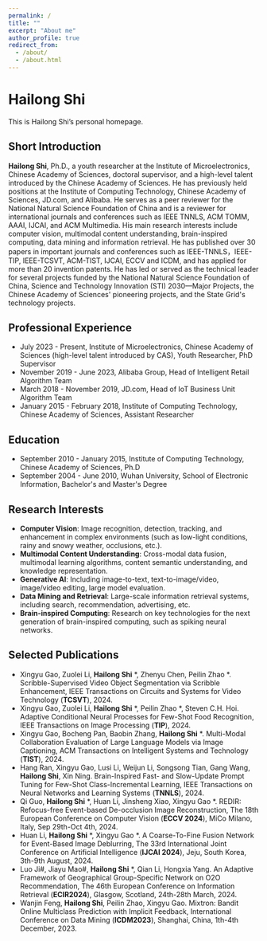 ```yaml
---
permalink: /
title: ""
excerpt: "About me"
author_profile: true
redirect_from: 
  - /about/
  - /about.html
---
```


# Hailong Shi
This is Hailong Shi’s personal homepage.

## Short Introduction
**Hailong Shi**, Ph.D., a youth researcher at the Institute of Microelectronics, Chinese Academy of Sciences, doctoral supervisor, and a high-level talent introduced by the Chinese Academy of Sciences. He has previously held positions at the Institute of Computing Technology, Chinese Academy of Sciences, JD.com, and Alibaba. He serves as a peer reviewer for the National Natural Science Foundation of China and is a reviewer for international journals and conferences such as IEEE TNNLS, ACM TOMM, AAAI, IJCAI, and ACM Multimedia. His main research interests include computer vision, multimodal content understanding, brain-inspired computing, data mining and information retrieval. He has published over 30 papers in important journals and conferences such as IEEE-TNNLS，IEEE-TIP, IEEE-TCSVT, ACM-TIST, IJCAI, ECCV and ICDM, and has applied for more than 20 invention patents. He has led or served as the technical leader for several projects funded by the National Natural Science Foundation of China, Science and Technology Innovation (STI) 2030—Major Projects, the Chinese Academy of Sciences' pioneering projects, and the State Grid's technology projects.


## Professional Experience
* July 2023 - Present, Institute of Microelectronics, Chinese Academy of Sciences (high-level talent introduced by CAS), Youth Researcher, PhD Supervisor
* November 2019 - June 2023, Alibaba Group, Head of Intelligent Retail Algorithm Team
* March 2018 - November 2019, JD.com, Head of IoT Business Unit Algorithm Team
* January 2015 - February 2018, Institute of Computing Technology, Chinese Academy of Sciences, Assistant Researcher

## Education
* September 2010 - January 2015, Institute of Computing Technology, Chinese Academy of Sciences, Ph.D
* September 2004 - June 2010, Wuhan University, School of Electronic Information, Bachelor's and Master's Degree

## Research Interests
* **Computer Vision**: Image recognition, detection, tracking, and enhancement in complex environments (such as low-light conditions, rainy and snowy weather, occlusions, etc.).
* **Multimodal Content Understanding**: Cross-modal data fusion, multimodal learning algorithms, content semantic understanding, and knowledge representation.
* **Generative AI**: Including image-to-text, text-to-image/video, image/video editing, large model evaluation.
* **Data Mining and Retrieval**: Large-scale information retrieval systems, including search, recommendation, advertising, etc.
* **Brain-inspired Computing**: Research on key technologies for the next generation of brain-inspired computing, such as spiking neural networks.


## Selected Publications
* Xingyu Gao, Zuolei Li, **Hailong Shi** *, Zhenyu Chen, Peilin Zhao *. Scribble-Supervised Video Object Segmentation via Scribble Enhancement, IEEE Transactions on Circuits and Systems for Video Technology (**TCSVT**), 2024.
* Xingyu Gao, Zuolei Li, **Hailong Shi** *, Peilin Zhao *, Steven C.H. Hoi. Adaptive Conditional Neural Processes for Few-Shot Food Recognition, IEEE Transactions on Image Processing (**TIP**), 2024.
* Xingyu Gao, Bocheng Pan, Baobin Zhang, **Hailong Shi** *. Multi-Modal Collaboration Evaluation of Large Language Models via Image Captioning, ACM Transactions on Intelligent Systems and Technology (**TIST**), 2024.
* Hang Ran, Xingyu Gao, Lusi Li, Weijun Li, Songsong Tian, Gang Wang, **Hailong Shi**, Xin Ning. Brain-Inspired Fast- and Slow-Update Prompt Tuning for Few-Shot Class-Incremental Learning, IEEE Transactions on Neural Networks and Learning Systems (**TNNLS**), 2024.
* Qi Guo, **Hailong Shi** *, Huan Li, Jinsheng Xiao, Xingyu Gao *. REDIR: Refocus-free Event-based De-occlusion Image Reconstruction, The 18th European Conference on Computer Vision (**ECCV 2024**), MiCo Milano, Italy, Sep 29th-Oct 4th, 2024.
* Huan Li, **Hailong Shi** *, Xingyu Gao *. A Coarse-To-Fine Fusion Network for Event-Based Image Deblurring, The 33rd International Joint Conference on Artificial Intelligence (**IJCAI 2024**), Jeju, South Korea, 3th-9th August, 2024. 
* Luo Ji#, Jiayu Mao#, **Hailong Shi** *, Qian Li, Hongxia Yang. An Adaptive Framework of Geographical Group-Specific Network on O2O Recommendation, The 46th European Conference on Information Retrieval (**ECIR2024**), Glasgow, Scotland, 24th-28th March, 2024. 
* Wanjin Feng, **Hailong Shi**, Peilin Zhao, Xingyu Gao. Mixtron: Bandit Online Multiclass Prediction with Implicit Feedback, International Conference on Data Mining (**ICDM2023**), Shanghai, China, 1th-4th December, 2023. 
